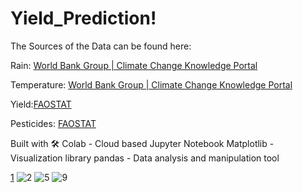 # Yield_Prediction!

The Sources of the Data can be found here:

Rain: [World Bank Group | Climate Change Knowledge Portal](https://climateknowledgeportal.worldbank.org/download-data)

Temperature: [World Bank Group | Climate Change Knowledge Portal](https://climateknowledgeportal.worldbank.org/download-data)

Yield:[FAOSTAT](https://www.fao.org/faostat/en/#data/QCL)

Pesticides: [FAOSTAT](https://www.fao.org/faostat/en/#data/RP)


Built with 🛠️
Colab - Cloud based Jupyter Notebook
Matplotlib - Visualization library
pandas - Data analysis and manipulation tool




[1](https://user-images.githubusercontent.com/99380736/202609237-89561c00-a657-44ee-96df-8c620bbd9179.jpeg)
![2](https://user-images.githubusercontent.com/99380736/202609243-6535c7ca-3221-4b3c-a315-3574b40fef60.jpeg)
![5](https://user-images.githubusercontent.com/99380736/202611026-508e3ba2-a875-40da-a0cf-3947ea19795c.jpeg)
![9](https://user-images.githubusercontent.com/99380736/202611037-98271733-f7ee-46d0-bd4c-f0449d4056e3.jpeg)
